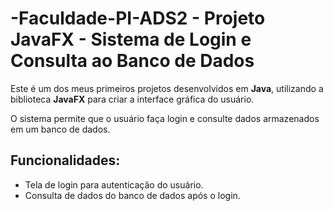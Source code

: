 # -Faculdade-PI-ADS2 - Projeto JavaFX - Sistema de Login e Consulta ao Banco de Dados

Este é um dos meus primeiros projetos desenvolvidos em **Java**, utilizando a biblioteca **JavaFX** para criar a interface gráfica do usuário.

O sistema permite que o usuário faça login e consulte dados armazenados em um banco de dados.

## Funcionalidades:
- Tela de login para autenticação do usuário.
- Consulta de dados do banco de dados após o login.
